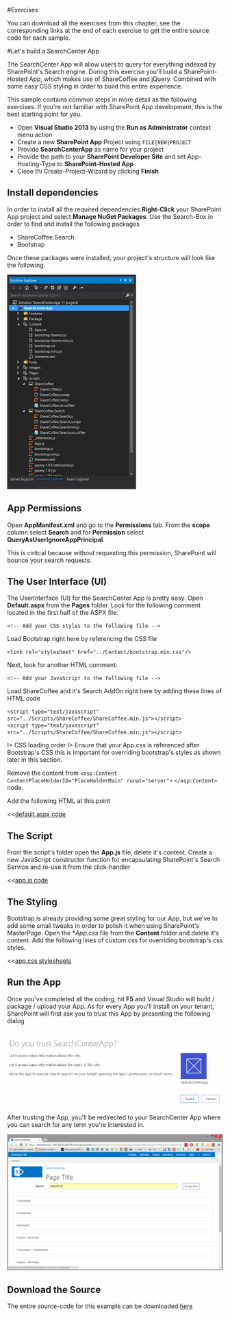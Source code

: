 #Exercises

You can download all the exercises from this chapter, see the corresponding links at the end of each exercise to get the entire source code for each sample.

#Let's build a SearchCenter App

The SearchCenter App will allow users to query for everything indexed by SharePoint's Search engine. During this exercise you'll build a SharePoint-Hosted App, which makes use of ShareCoffee and jQuery. Combined with some easy CSS styling in order to build this entire experience.

This sample contains common steps in more detail as the following exercises. If you're not familiar with SharePoint App development, this is the best starting point for you.

  * Open **Visual Studio 2013** by using the **Run as Administrator** context menu action
  * Create a new **SharePoint App** Project using `FILE|NEW|PROJECT`
  * Provide **SearchCenterApp** as name for your project
  * Provide the path to your **SharePoint Developer Site** and set App-Hosting-Type to **SharePoint-Hosted App**
  * Close thi Create-Project-Wizard by clicking **Finish**

## Install dependencies

In order to install all the required dependencies **Right-Click** your SharePoint App project and select **Manage NuGet Packages**. Use the Search-Box in order to find and install the following packages

  * ShareCoffee.Search
  * Bootstrap

Once these packages were installed, your project's structure will look like the following.

![SearchCenter App's project structure](../images/exercises/searchapp_structure.png)


## App Permissions

Open **AppManifest.xml** and go to the **Permissions** tab. From the **scope** column select **Search** and for **Permission** select **QueryAsUserIgnoreAppPrincipal**.

This is ciritcal because without requesting this permission, SharePoint will bounce your search requests.


## The User Interface (UI)

The UserInterface (UI) for the SearchCenter App is pretty easy. Open **Default.aspx** from the **Pages** folder.
Look for the following comment located in the first half of the ASPX file.

    <!-- Add your CSS styles to the following file -->

Load Bootstrap right here by referencing the CSS file

    <link rel="stylesheet" href="../Content/bootstrap.min.css"/>

Next, look for another HTML comment:

    <!-- Add your JavaScript to the following file -->

Load ShareCoffee and it's Search AddOn right here by adding these lines of HTML code

    <script type="text/javascript" src="../Scripts/ShareCoffee/ShareCoffee.min.js"></script>
    <script type="text/javascript" src="../Scripts/ShareCoffee/ShareCoffee.min.js"></script>

I> CSS loading order
I> Ensure that your App.css is referenced after Bootstrap's CSS this is important for overriding bootstrap's styles as shown later in this section.


Remove the content from
`<asp:Content ContentPlaceHolderID="PlaceHolderMain" runat="server">` `</asp:Content>` node.

Add the following HTML at this point

<<[default.aspx code](../code/exercises/searchcenter/default.html)


## The Script

From the script's folder open the **App.js** file, delete it's content. Create a new JavaScript constructor function for encapsulating SharePoint's Search Service and re-use it from the click-handler

<<[app.js code](../code/exercises/searchcenter/app.js)



## The Styling

Bootstrap is already providing some great styling for our App, but we've to add some small tweaks in order to polish it when using SharePoint's MasterPage. Open the **App.css* file from the **Content** folder and delete it's content. Add the following lines of custom css for overriding bootstrap's css styles.

<<[app.css stylesheets](../code/exercises/searchcenter/app.css)

## Run the App

Once you've completed all the coding, hit **F5** and Visual Studio will build / package / upload your App. As for every App you'll install on your tenant, SharePoint will first ask you to trust this App by presenting the following dialog

![SharePoint App Trust Dialog](../images/exercises/trust_question.png)

After trusting the App, you'll be redirected to your SearchCenter App where you can search for any term you're interested in.

![SearchCenter App](../images/exercises/searchcenter_app.png)

## Download the Source

The entire source-code for this example can be downloaded [here](http://1drv.ms/1BU2e70)
